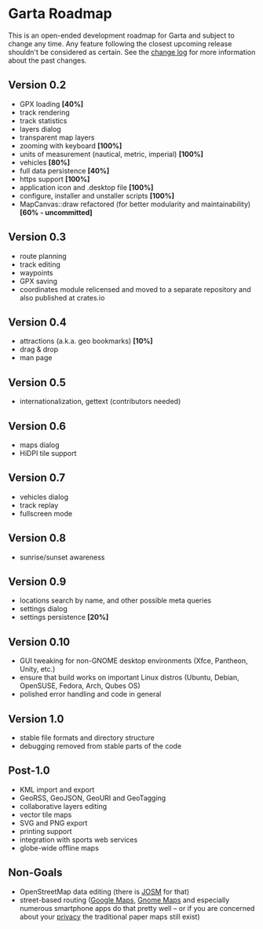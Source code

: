 # Garta Roadmap
This is an open-ended development roadmap for Garta and subject to change any time. Any feature following the closest upcoming release shouldn't be considered as certain. See the [change log] for more information about the past changes.

## Version 0.2
- GPX loading **[40%]**
- track rendering
- track statistics
- layers dialog
- transparent map layers
- zooming with keyboard **[100%]**
- units of measurement (nautical, metric, imperial) **[100%]**
- vehicles **[80%]**
- full data persistence **[40%]**
- https support **[100%]**
- application icon and .desktop file **[100%]**
- configure, installer and unstaller scripts **[100%]**
- MapCanvas::draw refactored (for better modularity and maintainability) **[60% - uncommitted]**

## Version 0.3
- route planning
- track editing
- waypoints
- GPX saving
- coordinates module relicensed and moved to a separate repository and also published at crates.io

## Version 0.4
- attractions (a.k.a. geo bookmarks) **[10%]**
- drag & drop
- man page

## Version 0.5
- internationalization, gettext (contributors needed)

## Version 0.6
- maps dialog
- HiDPI tile support

## Version 0.7
- vehicles dialog
- track replay
- fullscreen mode

## Version 0.8
- sunrise/sunset awareness

## Version 0.9
- locations search by name, and other possible meta queries
- settings dialog
- settings persistence **[20%]**

## Version 0.10
- GUI tweaking for non-GNOME desktop environments (Xfce, Pantheon, Unity, etc.)
- ensure that build works on important Linux distros (Ubuntu, Debian, OpenSUSE, Fedora, Arch, Qubes OS)
- polished error handling and code in general

## Version 1.0
- stable file formats and directory structure
- debugging removed from stable parts of the code

## Post-1.0
- KML import and export
- GeoRSS, GeoJSON, GeoURI and GeoTagging
- collaborative layers editing
- vector tile maps
- SVG and PNG export
- printing support
- integration with sports web services
- globe-wide offline maps

## Non-Goals
- OpenStreetMap data editing (there is [JOSM] for that)
- street-based routing ([Google Maps], [Gnome Maps] and especially numerous smartphone apps do that pretty well – or if you are concerned about your [privacy] the traditional paper maps still exist)

[change log]: CHANGELOG.md
[JOSM]: https://josm.openstreetmap.de
[Google Maps]: http://maps.google.com
[Gnome Maps]: https://wiki.gnome.org/Apps/Maps 
[privacy]: https://www.privacytools.io/
[Redox OS]: https://www.redox-os.org/


